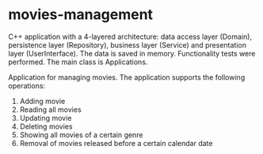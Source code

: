 # movies-management
C++ application with a 4-layered architecture: data access layer (Domain), persistence layer (Repository), business layer (Service) and presentation layer (UserInterface). The data is saved in memory. Functionality tests were performed. The main class is Applications.

Application for managing movies. The application supports the following operations: 
1. Adding movie
2. Reading all movies
3. Updating movie
4. Deleting movies
5. Showing all movies of a certain genre
6. Removal of movies released before a certain calendar date
